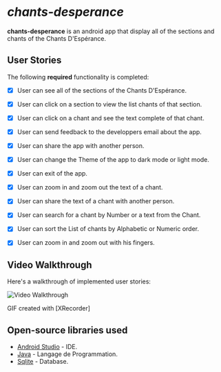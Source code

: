 # *chants-desperance*

**chants-desperance** is an android app that display all of the sections and chants of the Chants D'Espérance.


## User Stories

The following **required** functionality is completed:

  - [x] User can see all of the sections of the Chants D'Espérance.
  - [x] User can click on a section to view the list chants of that section.
  - [x] User can click on a chant and see the text complete of that chant.
  - [x] User can send feedback to the developpers email about the app.
  
  - [x] User can share the app with another person.
  - [x] User can change the Theme of the app to dark mode or light mode.
  - [x] User can exit of the app.
  - [x] User can zoom in and zoom out the text of a chant.
  
  - [x] User can share the text of a chant with another person.
  - [x] User can search for a chant by Number or a text from the Chant.
  - [x] User can sort the List of chants by Alphabetic or Numeric order.
  - [x] User can zoom in and zoom out with his fingers.


## Video Walkthrough

Here's a walkthrough of implemented user stories:

<img src='' title='Video Walkthrough' width='' alt='Video Walkthrough' />

GIF created with [XRecorder]


## Open-source libraries used

- [Android Studio](https://developer.android.com/) - IDE.
- [Java](https://www.java.com/) - Langage de Programmation.
- [Sqlite](https://sqlite.org/) - Database.





